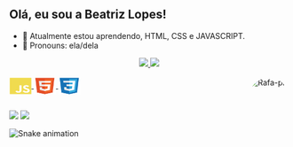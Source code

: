 ## Olá, eu sou a Beatriz Lopes!  
- 🌱 Atualmente estou aprendendo, HTML, CSS e JAVASCRIPT.
- 🙂 Pronouns: ela/dela

<div align="center">
  <a href="https://github.com/bealopesof">
  <img height="180em" src="https://github-readme-stats.vercel.app/api?username=bealopesof&show_icons=true&theme=radical&include_all_commits=true&count_private=true"/>
  <img height="180em" src="https://github-readme-stats.vercel.app/api/top-langs/?username=bealopesof&layout=compact&langs_count=7&theme=radical"/>
</div>

<div style="display: inline_block"><br>
  <img align="center" alt="Rafa-Js" height="30" width="40" src="https://raw.githubusercontent.com/devicons/devicon/master/icons/javascript/javascript-plain.svg">
  <img align="center" alt="Rafa-HTML" height="30" width="40" src="https://raw.githubusercontent.com/devicons/devicon/master/icons/html5/html5-original.svg">
  <img align="center" alt="Rafa-CSS" height="30" width="40" src="https://raw.githubusercontent.com/devicons/devicon/master/icons/css3/css3-original.svg">
  <img align="right" alt="Rafa-pic" height="150" style="border-radius:50px;" src="https://i.picasion.com/pic92/231b70947ec12d6eae1c8d9553939500.gif">
</div>
  
##

<div>
   <a href = "mailto:beatrizoficial2017@gmail.com"><img src="https://img.shields.io/badge/-Gmail-%23333?style=for-the-badge&logo=gmail&logoColor=white" target="_blank"></a>
  <a href="https://www.linkedin.com/in/bealopesof/" target="_blank"><img src="https://img.shields.io/badge/-LinkedIn-%230077B5?style=for-the-badge&logo=linkedin&logoColor=white" target="_blank"></a> 
  
 ![Snake animation](https://github.com/bealopesof/rafaballerini/blob/output/github-contribution-grid-snake.svg)
</div>



  

<!---
bealopesof/bealopesof is a ✨ special ✨ repository because its `README.md` (this file) appears on your GitHub profile.
You can click the Preview link to take a look at your changes.
--->
